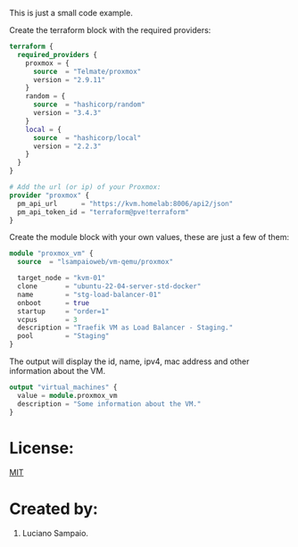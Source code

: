 This is just a small code example.

Create the terraform block with the required providers:
```terraform
terraform {
  required_providers {
    proxmox = {
      source  = "Telmate/proxmox"
      version = "2.9.11"
    }
    random = {
      source  = "hashicorp/random"
      version = "3.4.3"
    }
    local = {
      source  = "hashicorp/local"
      version = "2.2.3"
    }
  }
}

# Add the url (or ip) of your Proxmox:
provider "proxmox" {
  pm_api_url      = "https://kvm.homelab:8006/api2/json"
  pm_api_token_id = "terraform@pve!terraform"
}
```

Create the module block with your own values, these are just a few of them:
```terraform
module "proxmox_vm" {
  source  = "lsampaioweb/vm-qemu/proxmox"

  target_node = "kvm-01"
  clone       = "ubuntu-22-04-server-std-docker"
  name        = "stg-load-balancer-01"
  onboot      = true
  startup     = "order=1"
  vcpus       = 3
  description = "Traefik VM as Load Balancer - Staging."
  pool        = "Staging"
}
```

The output will display the id, name, ipv4, mac address and other information about the VM.
```terraform
output "virtual_machines" {
  value = module.proxmox_vm
  description = "Some information about the VM."
}
```

# License:

[MIT](LICENSE "MIT License")

# Created by: 

1. Luciano Sampaio.
